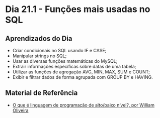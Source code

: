 # Dia 21.1 - Funções mais usadas no SQL

## Aprendizados do Dia

- Criar condicionais no SQL usando IF e CASE;
- Manipular strings no SQL;
- Usar as diversas funções matemáticas do MySQL;
- Extrair informações específicas sobre datas de uma tabela;
- Utilizar as funções de agregação AVG, MIN, MAX, SUM e COUNT;
- Exibir e filtrar dados de forma agrupada com GROUP BY e HAVING.

## Material de Referência

- [O que é linguagem de programação de alto/baixo nível?, por William Oliveira](https://woliveiras.com.br/posts/o-que-e-linguagem-de-programacao-de-alto-nivel/)

